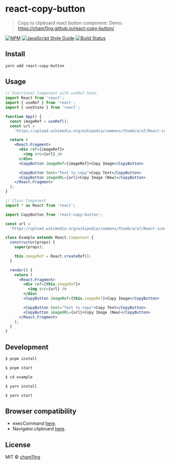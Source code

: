 # react-copy-button

> Copy to clipboard react button component. Demo: https://cham11ng.github.io/react-copy-button/

[![NPM](https://img.shields.io/npm/v/react-copy-button.svg)](https://www.npmjs.com/package/react-copy-button)
[![JavaScript Style Guide](https://img.shields.io/badge/code_style-standard-brightgreen.svg)](https://standardjs.com)
[![Build Status](https://travis-ci.org/cham11ng/react-copy-button.svg?branch=master)](https://travis-ci.org/cham11ng/react-copy-button)

## Install

```bash
yarn add react-copy-button
```

## Usage

```jsx
// Functional Component with useRef hook.
import React from 'react';
import { useRef } from 'react';
import { useState } from 'react';

function App() {
  const imageRef = useRef();
  const url =
    'https://upload.wikimedia.org/wikipedia/commons/thumb/a/a7/React-icon.svg/2000px-React-icon.svg.png';

  return (
    <React.Fragment>
      <div ref={imageRef}>
        <img src={url} />
      </div>
      <CopyButton imageRef={imageRef}>Copy Image</CopyButton>

      <CopyButton text="Text to copy">Copy Text</CopyButton>
      <CopyButton imageURL={url}>Copy Image (New)</CopyButton>
    </React.Fragment>
  );
}

// Class Component
import * as React from 'react';

import CopyButton from 'react-copy-button';

const url =
  'https://upload.wikimedia.org/wikipedia/commons/thumb/a/a7/React-icon.svg/2000px-React-icon.svg.png';

class Example extends React.Component {
  constructor(props) {
    super(props);

    this.imageRef = React.createRef();
  }

  render() {
    return (
      <React.Fragment>
        <div ref={this.imageRef}>
          <img src={url} />
        </div>
        <CopyButton imageRef={this.imageRef}>Copy Image</CopyButton>

        <CopyButton text="Text to copy">Copy Text</CopyButton>
        <CopyButton imageURL={url}>Copy Image (New)</CopyButton>
      </React.Fragment>
    );
  }
}
```

## Development

```bash
$ pnpm install

$ pnpm start

$ cd example

$ yarn install

$ yarn start
```

## Browser compatibility

- execCommand [here](https://developer.mozilla.org/en-US/docs/Web/API/Document/execCommand#Browser_compatibility).
- Navigator.clipboard [here](https://developer.mozilla.org/en-US/docs/Web/API/Clipboard_API#browser_compatibility).

## License

MIT © [cham11ng](https://github.com/cham11ng)
